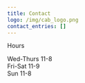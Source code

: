 ```yaml
---
title: Contact
logo: /img/cab_logo.png
contact_entries: []
---
```

Hours

<!--StartFragment-->

Wed-Thurs 11-8\
Fri-Sat 11-9\
Sun 11-8

<!--EndFragment-->